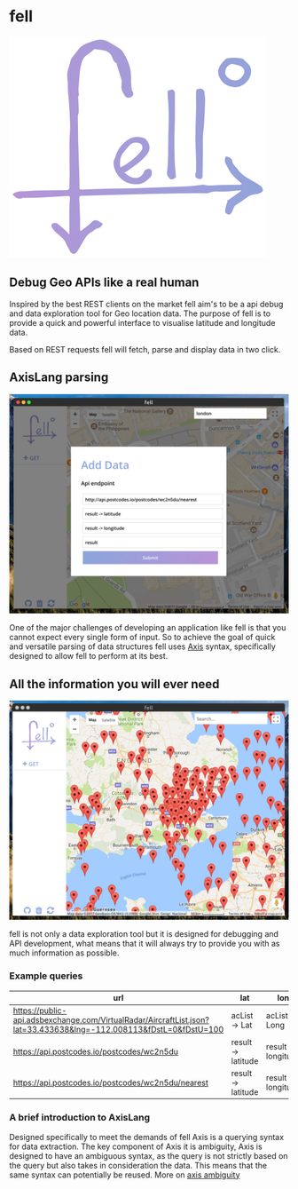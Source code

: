 # fell

![Find Everything](src/public/logo.png)

## Debug Geo APIs like a real human

Inspired by the best REST clients on the market fell aim's to be a api debug and data exploration tool for Geo location data. The purpose of fell is to provide a quick and powerful interface to visualise latitude and longitude data.

Based on REST requests fell will fetch, parse and display data in two click.

## AxisLang parsing

![One-Click querying](media/query.png)

One of the major challenges of developing an application like fell is that you cannot expect every single form of input. So to achieve the goal of quick and versatile parsing of data structures fell uses [Axis](https://github.com/pedsm/axisLang) syntax, specifically designed to allow fell to perform at its best.

## All the information you will ever need

![Plane location data](media/data.png)

fell is not only a data exploration tool but it is designed for debugging and API development, what means that it will always try to provide you with as much information as possible.

### Example queries
| url | lat | lon | body |
| --- | --- | ----| ---- |
| https://public-api.adsbexchange.com/VirtualRadar/AircraftList.json?lat=33.433638&lng=-112.008113&fDstL=0&fDstU=100 | acList -> Lat | acList -> Long | acList |
| https://api.postcodes.io/postcodes/wc2n5du | result -> latitude | result -> longitude | result |
| https://api.postcodes.io/postcodes/wc2n5du/nearest | result -> latitude | result -> longitude | result |

### A brief introduction to AxisLang

Designed specifically to meet the demands of fell Axis is a querying syntax for data extraction. The key component of Axis it is ambiguity, Axis is designed to have an ambiguous syntax, as the query is not strictly based on the query but also takes in consideration the data. This means that the same syntax can potentially be reused. More on [axis ambiguity](https://github.com/pedsm/axisLang)

